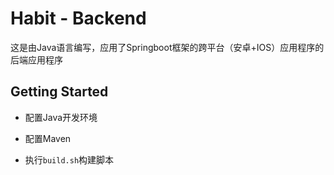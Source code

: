 # Habit - Backend

这是由Java语言编写，应用了Springboot框架的跨平台（安卓+IOS）应用程序的后端应用程序

## Getting Started

+ 配置Java开发环境

+ 配置Maven

+ 执行`build.sh`构建脚本
